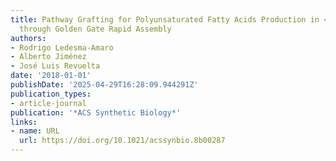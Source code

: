 ```yaml
---
title: Pathway Grafting for Polyunsaturated Fatty Acids Production in <i>Ashbya gossypii</i>
  through Golden Gate Rapid Assembly
authors:
- Rodrigo Ledesma‐Amaro
- Alberto Jiménez
- José Luis Revuelta
date: '2018-01-01'
publishDate: '2025-04-29T16:28:09.944291Z'
publication_types:
- article-journal
publication: '*ACS Synthetic Biology*'
links:
- name: URL
  url: https://doi.org/10.1021/acssynbio.8b00287
---
```


